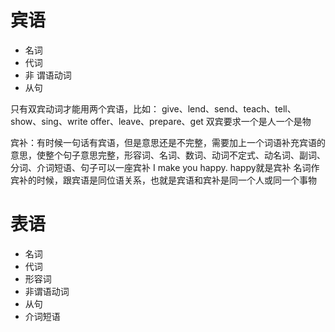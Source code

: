 # 宾语
- 名词
- 代词
- 非 谓语动词
- 从句

只有双宾动词才能用两个宾语，比如：
give、lend、send、teach、tell、show、sing、write
offer、leave、prepare、get
双宾要求一个是人一个是物


宾补：有时候一句话有宾语，但是意思还是不完整，需要加上一个词语补充宾语的意思，使整个句子意思完整，形容词、名词、数词、动词不定式、动名词、副词、分词、介词短语、句子可以一座宾补
I make you happy. 
happy就是宾补
名词作宾补的时候，跟宾语是同位语关系，也就是宾语和宾补是同一个人或同一个事物


# 表语
- 名词
- 代词
- 形容词
- 非谓语动词
- 从句
- 介词短语


